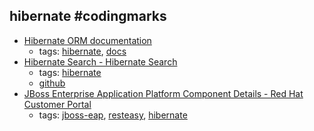 hibernate #codingmarks 
---
* [Hibernate ORM documentation]( http://hibernate.org/orm/documentation/)
    * tags: [hibernate](../tags/hibernate.md), [docs](../tags/docs.md)
* [Hibernate Search - Hibernate Search](http://hibernate.org/search/)
    * tags: [hibernate](../tags/hibernate.md)
    * [github](https://github.com/hibernate/hibernate-search)
* [JBoss Enterprise Application Platform Component Details - Red Hat Customer Portal](https://access.redhat.com/articles/112673)
    * tags: [jboss-eap](../tags/jboss-eap.md), [resteasy](../tags/resteasy.md), [hibernate](../tags/hibernate.md)
